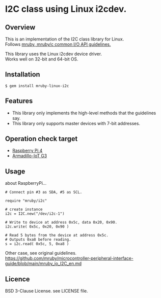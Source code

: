 # I2C class using Linux i2cdev.

## Overview

This is an implementation of the I2C class library for Linux.  
Follows [mruby, mruby/c common I/O API guidelines.](https://github.com/mruby/microcontroller-peripheral-interface-guide)

This library uses the Linux i2cdev device driver.  
Works well on 32-bit and 64-bit OS.


## Installation

    $ gem install mruby-linux-i2c


## Features

  * This library only implements the high-level methods that the guidelines say.
  * This library only supports master devices with 7-bit addresses.


## Operation check target

  * [Raspberry Pi 4](https://www.raspberrypi.com/products/raspberry-pi-4-model-b/)
  * [Armadillo-IoT G3](https://armadillo.atmark-techno.com/armadillo-iot-g3)


## Usage

about RaspberryPi...

```
# Connect pin #3 as SDA, #5 as SCL.

require "mruby/i2c"

# create instance
i2c = I2C.new("/dev/i2c-1")

# Write to device at address 0x5c, data 0x20, 0x90.
i2c.write( 0x5c, 0x20, 0x90 )

# Read 5 bytes from the device at address 0x5c.
# Outputs 0xa8 before reading.
s = i2c.read( 0x5c, 5, 0xa8 )
```

Other case, see original guidelines.  
https://github.com/mruby/microcontroller-peripheral-interface-guide/blob/main/mruby_io_I2C_en.md


## Licence

BSD 3-Clause License. see LICENSE file.
